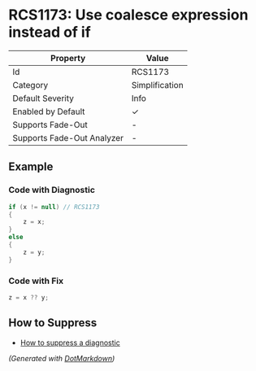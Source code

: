 # RCS1173: Use coalesce expression instead of if

| Property                    | Value          |
| --------------------------- | -------------- |
| Id                          | RCS1173        |
| Category                    | Simplification |
| Default Severity            | Info           |
| Enabled by Default          | &#x2713;       |
| Supports Fade\-Out          | \-             |
| Supports Fade\-Out Analyzer | \-             |

## Example

### Code with Diagnostic

```csharp
if (x != null) // RCS1173
{
    z = x;
}
else
{
    z = y;
}
```

### Code with Fix

```csharp
z = x ?? y;
```

## How to Suppress

* [How to suppress a diagnostic](../HowToConfigureAnalyzers#how-to-suppress-a-diagnostic)

*\(Generated with [DotMarkdown](http://github.com/JosefPihrt/DotMarkdown)\)*